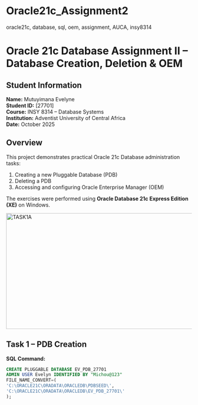 # Oracle21c_Assignment2
oracle21c, database, sql, oem, assignment, AUCA, insy8314
# Oracle 21c Database Assignment II – Database Creation, Deletion & OEM

##  Student Information
**Name:** Mutuyimana Evelyne  
**Student ID:** [27701]  
**Course:** INSY 8314 – Database Systems  
**Institution:** Adventist University of Central Africa  
**Date:** October 2025


## Overview
This project demonstrates practical Oracle 21c Database administration tasks:
1. Creating a new Pluggable Database (PDB)
2. Deleting a PDB
3. Accessing and configuring Oracle Enterprise Manager (OEM)

The exercises were performed using **Oracle Database 21c Express Edition (XE)** on Windows.

<img width="541" height="315" alt="TASK1A" src="https://github.com/user-attachments/assets/953ddab8-8090-4139-ab96-053e63cc193d" />

## Task 1 – PDB Creation
**SQL Command:**
```sql
CREATE PLUGGABLE DATABASE EV_PDB_27701
ADMIN USER Evelyn IDENTIFIED BY "Michou@123"
FILE_NAME_CONVERT=(
'C:\ORACLE21C\ORADATA\ORACLEDB\PDBSEED\',
'C:\ORACLE21C\ORADATA\ORACLEDB\EV_PDB_27701\'
);
